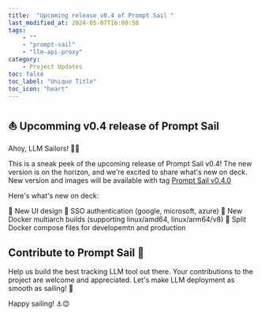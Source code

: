 ```yaml
---
title:  "Upcoming release v0.4 of Prompt Sail "
last_modified_at: 2024-05-07T16:00:58
tags: 
    - ""
    - "prompt-sail" 
    - "llm-api-proxy"
category: 
    - Project Updates
toc: false
toc_label: "Unique Title"
toc_icon: "heart"
---
```




## ⛵ Upcomming v0.4 release of Prompt Sail 

Ahoy, LLM Sailors! 🌊👋

This is a sneak peek of the upcoming release of Prompt Sail v0.4! The new version is on the horizon, and we're excited to share what's new on deck. 
New version and images will be available with tag [Prompt Sail v0.4.0](https://github.com/PromptSail/prompt_sail/releases/tag/v0.4.0)

Here's what's new on deck:

🎨 New UI design
🔐 SSO authentication (google, microsoft, azure)
🐳 New Docker multiarch builds (supporting linux/amd64, linux/arm64/v8)
🧩 Split Docker compose files for developemtn and production


## Contribute to Prompt Sail 🤝

Help us build the best tracking LLM tool out there. Your contributions to the project are welcome and appreciated. Let's make LLM deployment as smooth as sailing! 💨

Happy sailing! ⚓️😊


